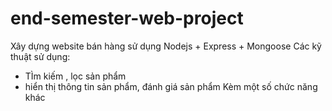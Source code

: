 # end-semester-web-project
Xây dựng website bán hàng sử dụng Nodejs + Express + Mongoose
Các kỹ thuật sử dụng: 
- TÌm kiếm , lọc sản phẩm
- hiển thị thông tin sản phẩm, đánh giá sản phẩm
Kèm một số chức năng khác
